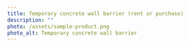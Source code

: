 ```yaml
---
title: Temporary concrete wall barrier (rent or purchase)
description: ""
photo: /assets/sample-product.png
photo_alt: Temporary concrete wall barrier
---
```


